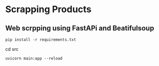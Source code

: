 # Scrapping Products

## Web scrpping using FastAPi and Beatifulsoup

```
pip install -r requirements.txt
```
cd src
```
uvicorn main:app --reload
```
